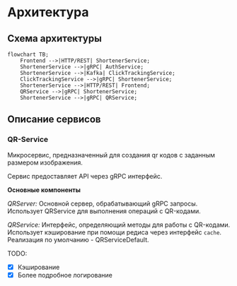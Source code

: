 # Архитектура

## Схема архитектуры

```mermaid
flowchart TB;
    Frontend -->|HTTP/REST| ShortenerService;
    ShortenerService -->|gRPC| AuthService;
    ShortenerService -->|Kafka| ClickTrackingService;
    ClickTrackingService -->|gRPC| ShortenerService;
    ShortenerService -->|HTTP/REST| Frontend;
    QRService -->|gRPC| ShortenerService;
    ShortenerService -->|gRPC| QRService;
```

## Описание сервисов

### QR-Service

Микросервис, предназначенный для создания qr кодов с заданным размером изображения.

Сервис предоставляет API через gRPC интерфейс.

**Основные компоненты**

*QRServer:* Основной сервер, обрабатывающий gRPC запросы.  
Использует QRService для выполнения операций с QR-кодами.

*QRService:* Интерфейс, определяющий методы для работы с QR-кодами.
Использует кэширование при помощи редиса через интерфейс `cache`.
Реализация по умолчанию - QRServiceDefault.

TODO:

- [X] Кэширование
- [X] Более подробное логирование
